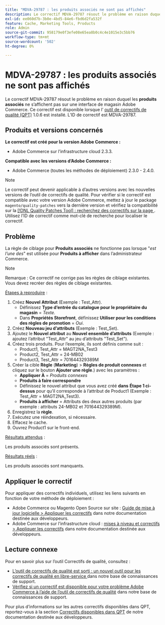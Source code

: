 ```yaml
---
title: "MDVA-29787 : les produits associés ne sont pas affichés"
description: Le correctif MDVA-29787 résout le problème en raison duquel **Produits associés** ne s’affichent pas sur une interface de magasin Adobe Commerce. Ce correctif est disponible lorsque l’[outil de correctifs de qualité (QPT)](/help/announcements/adobe-commerce-announcements/magento-quality-patches-released-new-tool-to-self-serve-quality-patches.md) 1.0.6 est installé. L’ID de correctif est MDVA-29787.
exl-id: ee060d7b-3b0e-4bd5-84e6-fbd6d2fa532f
feature: Cache, Marketing Tools, Products
role: Admin
source-git-commit: 958179e0f3efe08e65ea8b0c4c4e1015e3c5bb76
workflow-type: tm+mt
source-wordcount: '502'
ht-degree: 0%

---
```


# MDVA-29787 : les produits associés ne sont pas affichés

Le correctif MDVA-29787 résout le problème en raison duquel les **produits associés** ne s’affichent pas sur une interface de magasin Adobe Commerce. Ce correctif est disponible lorsque l’ [outil de correctifs de qualité (QPT)](/help/announcements/adobe-commerce-announcements/magento-quality-patches-released-new-tool-to-self-serve-quality-patches.md) 1.0.6 est installé. L’ID de correctif est MDVA-29787.

## Produits et versions concernés

**Le correctif est créé pour la version Adobe Commerce :**

* Adobe Commerce sur l’infrastructure cloud 2.3.3.

**Compatible avec les versions d’Adobe Commerce :**

* Adobe Commerce (toutes les méthodes de déploiement) 2.3.0 - 2.4.0.

>[!NOTE]
>
>Le correctif peut devenir applicable à d’autres versions avec les nouvelles versions de l’outil de correctifs de qualité. Pour vérifier si le correctif est compatible avec votre version Adobe Commerce, mettez à jour le package `magento/quality-patches` vers la dernière version et vérifiez la compatibilité sur la [[!DNL Quality Patches Tool] : recherchez des correctifs sur la page ](https://devdocs.magento.com/quality-patches/tool.html#patch-grid). Utilisez l’ID de correctif comme mot-clé de recherche pour localiser le correctif.

## Problème

La règle de ciblage pour **Produits associés** ne fonctionne pas lorsque &quot;*est l’une des*&quot; est utilisée pour **Produits à afficher** dans l’administrateur Commerce.

>[!NOTE]
>
>Remarque : Ce correctif ne corrige pas les règles de ciblage existantes. Vous devez recréer des règles de ciblage existantes.

<u>Étapes à reproduire</u> :

1. Créez **Nouvel Attribut** (Exemple : Test\_Attr).
   * Définissez **Type d’entrée du catalogue pour le propriétaire du magasin** = *Texte.*
   * Dans **Propriétés Storefront**, définissez **Utiliser pour les conditions des règles de promotion** = *Oui*.
1. Créez **Nouveau jeu d’attributs** (Exemple : Test\_Set).
1. Ajoutez le **Nouvel attribut** au **Nouvel ensemble d’attributs** (Exemple : ajoutez l’attribut &quot;Test\_Attr&quot; au jeu d’attributs &quot;Test\_Set&quot;).
1. Créez trois produits. Pour l’exemple, ils sont définis comme suit :
   * Product1, Test\_Attr = MAGT2NA\_Test3
   * Product2, Test\_Attr = 24-MB02
   * Product3, Test\_Attr = 701644329389M
1. Créer la cible **Règle** (**Marketing**)   > **Règles de produit connexes** et cliquez sur le bouton **Ajouter une règle**.) avec les paramètres :
   * **Appliquer À** = *Produits connexes*
   * **Produits à faire correspondre**
   * Définissez le nouvel attribut que vous avez créé **dans** **Étape 1 ci-dessus** pour qu’il corresponde à l’attribut de Product1 (Exemple : Test\_Attr = MAGT2NA\_Test3).
   * **Produits à afficher** = Attributs des deux autres produits (par exemple : attributs 24-MB02 et 701644329389M).
1. Enregistrez la **règle**.
1. Exécutez une réindexation, si nécessaire.
1. Effacez le cache.
1. Ouvrez Product1 sur le front-end.

<u>Résultats attendus</u> :

Les produits associés sont présents.

<u>Résultats réels</u> :

Les produits associés sont manquants.

## Appliquer le correctif

Pour appliquer des correctifs individuels, utilisez les liens suivants en fonction de votre méthode de déploiement :

* Adobe Commerce ou Magento Open Source sur site : [Guide de mise à jour logicielle > Appliquer les correctifs](https://devdocs.magento.com/guides/v2.4/comp-mgr/patching/mqp.html) dans notre documentation destinée aux développeurs.
* Adobe Commerce sur l’infrastructure cloud : [mises à niveau et correctifs > Appliquer les correctifs](https://devdocs.magento.com/cloud/project/project-patch.html) dans notre documentation destinée aux développeurs.

## Lecture connexe

Pour en savoir plus sur l’outil Correctifs de qualité, consultez :

* [ L’outil de correctifs de qualité est sorti : un nouvel outil pour les correctifs de qualité en libre-service ](/help/announcements/adobe-commerce-announcements/magento-quality-patches-released-new-tool-to-self-serve-quality-patches.md) dans notre base de connaissances de support.
* [Vérifiez si un correctif est disponible pour votre problème Adobe Commerce à l’aide de l’outil de correctifs de qualité](/help/support-tools/patches-available-in-qpt-tool/check-patch-for-magento-issue-with-magento-quality-patches.md) dans notre base de connaissances de support.

Pour plus d’informations sur les autres correctifs disponibles dans QPT, reportez-vous à la section [Correctifs disponibles dans QPT](https://devdocs.magento.com/quality-patches/tool.html#patch-grid) de notre documentation destinée aux développeurs.
